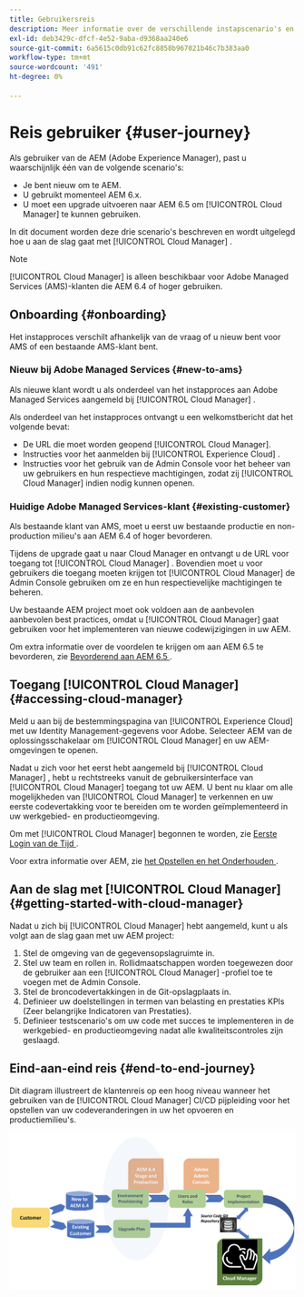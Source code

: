 ```yaml
---
title: Gebruikersreis
description: Meer informatie over de verschillende instapscenario's en Cloud Manager.
exl-id: deb3429c-dfcf-4e52-9aba-d9368aa240e6
source-git-commit: 6a5615c0db91c62fc8858b967021b46c7b383aa0
workflow-type: tm+mt
source-wordcount: '491'
ht-degree: 0%

---
```



# Reis gebruiker {#user-journey}

Als gebruiker van de AEM (Adobe Experience Manager), past u waarschijnlijk één van de volgende scenario&#39;s:

* Je bent nieuw om te AEM.
* U gebruikt momenteel AEM 6.x.
* U moet een upgrade uitvoeren naar AEM 6.5 om [!UICONTROL Cloud Manager] te kunnen gebruiken.

In dit document worden deze drie scenario&#39;s beschreven en wordt uitgelegd hoe u aan de slag gaat met [!UICONTROL Cloud Manager] .

>[!NOTE]
>
>[!UICONTROL Cloud Manager] is alleen beschikbaar voor Adobe Managed Services (AMS)-klanten die AEM 6.4 of hoger gebruiken.

## Onboarding {#onboarding}

Het instapproces verschilt afhankelijk van de vraag of u nieuw bent voor AMS of een bestaande AMS-klant bent.

### Nieuw bij Adobe Managed Services {#new-to-ams}

Als nieuwe klant wordt u als onderdeel van het instapproces aan Adobe Managed Services aangemeld bij [!UICONTROL Cloud Manager] .

Als onderdeel van het instapproces ontvangt u een welkomstbericht dat het volgende bevat:

* De URL die moet worden geopend [!UICONTROL Cloud Manager].
* Instructies voor het aanmelden bij [!UICONTROL Experience Cloud] .
* Instructies voor het gebruik van de Admin Console voor het beheer van uw gebruikers en hun respectieve machtigingen, zodat zij [!UICONTROL Cloud Manager] indien nodig kunnen openen.

### Huidige Adobe Managed Services-klant {#existing-customer}

Als bestaande klant van AMS, moet u eerst uw bestaande productie en non-production milieu&#39;s aan AEM 6.4 of hoger bevorderen.

Tijdens de upgrade gaat u naar Cloud Manager en ontvangt u de URL voor toegang tot [!UICONTROL Cloud Manager] . Bovendien moet u voor gebruikers die toegang moeten krijgen tot [!UICONTROL Cloud Manager] de Admin Console gebruiken om ze en hun respectievelijke machtigingen te beheren.

Uw bestaande AEM project moet ook voldoen aan de aanbevolen aanbevolen best practices, omdat u [!UICONTROL Cloud Manager] gaat gebruiken voor het implementeren van nieuwe codewijzigingen in uw AEM.

Om extra informatie over de voordelen te krijgen om aan AEM 6.5 te bevorderen, zie [ Bevorderend aan AEM 6.5 ](https://experienceleague.adobe.com/en/docs/experience-manager-65/content/implementing/deploying/upgrading/upgrade).

## Toegang [!UICONTROL Cloud Manager] {#accessing-cloud-manager}

Meld u aan bij de bestemmingspagina van [!UICONTROL Experience Cloud] met uw Identity Management-gegevens voor Adobe. Selecteer AEM van de oplossingsschakelaar om [!UICONTROL Cloud Manager] en uw AEM-omgevingen te openen.

Nadat u zich voor het eerst hebt aangemeld bij [!UICONTROL Cloud Manager] , hebt u rechtstreeks vanuit de gebruikersinterface van [!UICONTROL Cloud Manager] toegang tot uw AEM. U bent nu klaar om alle mogelijkheden van [!UICONTROL Cloud Manager] te verkennen en uw eerste codevertakking voor te bereiden om te worden geïmplementeerd in uw werkgebied- en productieomgeving.

Om met [!UICONTROL Cloud Manager] begonnen te worden, zie [ Eerste Login van de Tijd ](/help/getting-started/first-time-login.md).

Voor extra informatie over AEM, zie [ het Opstellen en het Onderhouden ](https://experienceleague.adobe.com/en/docs/experience-manager-65/content/implementing/deploying/deploying/deploy).

## Aan de slag met [!UICONTROL Cloud Manager] {#getting-started-with-cloud-manager}

Nadat u zich bij [!UICONTROL Cloud Manager] hebt aangemeld, kunt u als volgt aan de slag gaan met uw AEM project:

1. Stel de omgeving van de gegevensopslagruimte in.
1. Stel uw team en rollen in. Rollidmaatschappen worden toegewezen door de gebruiker aan een [!UICONTROL Cloud Manager] -profiel toe te voegen met de Admin Console.
1. Stel de broncodevertakkingen in de Git-opslagplaats in.
1. Definieer uw doelstellingen in termen van belasting en prestaties KPIs (Zeer belangrijke Indicatoren van Prestaties).
1. Definieer testscenario&#39;s om uw code met succes te implementeren in de werkgebied- en productieomgeving nadat alle kwaliteitscontroles zijn geslaagd.

## Eind-aan-eind reis {#end-to-end-journey}

Dit diagram illustreert de klantenreis op een hoog niveau wanneer het gebruiken van de [!UICONTROL Cloud Manager] CI/CD pijpleiding voor het opstellen van uw codeveranderingen in uw het opvoeren en productiemilieu&#39;s.

![ reis van begin tot eind ](/help/assets/screen_shot_2018-05-15at124004pm.png)
